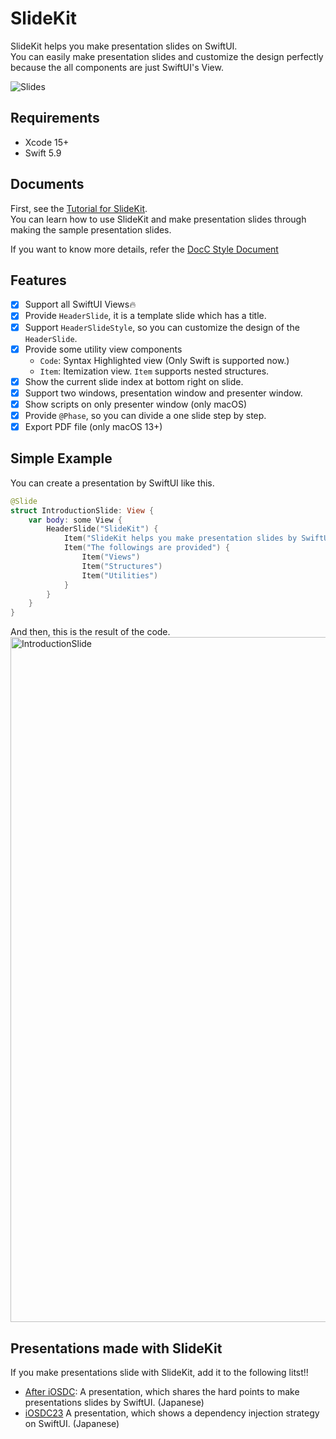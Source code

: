 # SlideKit

SlideKit helps you make presentation slides on SwiftUI.  
You can easily make presentation slides and customize the design perfectly because the all components are just SwiftUI's View.  

![Slides](https://user-images.githubusercontent.com/12427733/190956930-ea9ce4d0-0a19-4bb3-b43b-28dd2d73374a.png)

## Requirements
- Xcode 15+
- Swift 5.9

## Documents
First, see the [Tutorial for SlideKit](https://mtj0928.github.io/SlideKit/tutorials/meet-slidekit).  
You can learn how to use SlideKit and make presentation slides through making the sample presentation slides.

If you want to know more details, refer the [DocC Style Document](https://mtj0928.github.io/SlideKit/documentation/slidekit/)

## Features
- [x] Support all SwiftUI Views🔥
- [x] Provide `HeaderSlide`, it is a template slide which has a title.
- [x] Support `HeaderSlideStyle`, so you can customize the design of the `HeaderSlide`.
- [x] Provide some utility view components
    - `Code`: Syntax Highlighted view (Only Swift is supported now.)
    - `Item`: Itemization view. `Item` supports nested structures.
- [x] Show the current slide index at bottom right on slide.
- [x] Support two windows, presentation window and presenter window.
- [x] Show scripts on only presenter window (only macOS)
- [x] Provide `@Phase`, so you can divide a one slide step by step.
- [x] Export PDF file (only macOS 13+)

## Simple Example
You can create a presentation by SwiftUI like this.

```swift
@Slide
struct IntroductionSlide: View {
    var body: some View {
        HeaderSlide("SlideKit") {
            Item("SlideKit helps you make presentation slides by SwiftUI")
            Item("The followings are provided") {
                Item("Views")
                Item("Structures")
                Item("Utilities")
            }
        }
    }
}
```
And then, this is the result of the code.  
<img width="1096" alt="IntroductionSlide" src="https://user-images.githubusercontent.com/12427733/190955403-ed64a5fd-eed0-4a4c-8684-75f39623a563.png">

## Presentations made with SlideKit
If you make presentations slide with SlideKit, add it to the following litst!!
- [After iOSDC](https://github.com/mtj0928/AfteriOSDC): A presentation, which shares the hard points to make presentations slides by SwiftUI. (Japanese)
- [iOSDC23](https://github.com/mtj0928/iOSDC23) A presentation, which shows a dependency injection strategy on SwiftUI. (Japanese)
